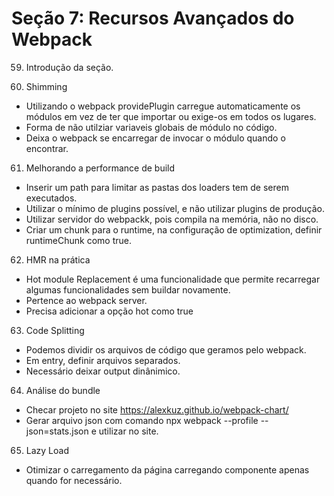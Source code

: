 # Seção 7: Recursos Avançados do Webpack

59. Introdução da seção.

60. Shimming 
- Utilizando o webpack providePlugin carregue automaticamente os módulos em vez de ter que importar ou exige-os em todos os lugares.
- Forma de não utilziar variaveis globais de módulo no código.
- Deixa o webpack se encarregar de invocar o módulo quando o encontrar.

61. Melhorando a performance de build
- Inserir um path para limitar as pastas dos loaders tem de serem executados.
- Utilizar o mínimo de plugins possível, e não utilizar plugins de produção.
- Utilizar servidor do webpackk, pois compila na memória, não no disco.
- Criar um chunk para o runtime, na configuração de optimization, definir runtimeChunk como true.

62. HMR na prática
- Hot module Replacement é uma funcionalidade que permite recarregar algumas funcionalidades sem buildar novamente.
- Pertence ao webpack server.
- Precisa adicionar a opção hot como true

63. Code Splitting
- Podemos dividir os arquivos de código que geramos pelo webpack.
- Em entry, definir arquivos separados.
- Necessário deixar output dinânimico.

64. Análise do bundle
- Checar projeto no site https://alexkuz.github.io/webpack-chart/
- Gerar arquivo json com comando npx webpack --profile --json=stats.json e utilizar no site.

65. Lazy Load
- Otimizar o carregamento da página carregando componente apenas quando for necessário.



